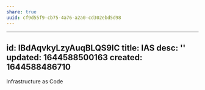 ```yaml
---
share: true
uuid: cf9d55f9-cb75-4a76-a2a0-cd302ebd5d98
---
```

---
id: lBdAqvkyLzyAuqBLQS9IC
title: IAS
desc: ''
updated: 1644588500163
created: 1644588486710
---

Infrastructure as Code